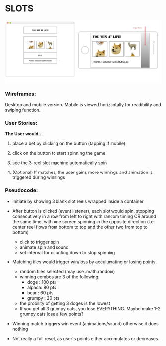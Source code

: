 # SLOTS

![wireframes](img/wireframes.jpg)

### Wireframes:

Desktop and mobile version.
Mobile is viewed horizontally for readibility and swiping function.



### User Stories:

**The User would…** 

1. place a bet by clicking on the button (tapping if mobile)

2. click on the button to start spinning the game

3.  see the 3-reel slot machine automatically spin

4. (Optional) If matches, the user gains more winnings and animation is triggered during winnings



### Pseudocode:

* Initiate by showing 3 blank slot reels wrapped inside a container

* After button is clicked (event listener), each slot would spin, stopping consecutively in a row from left to right with random timing OR around the same time, with one screen spinning in the opposite direction (i.e. center reel flows from bottom to top and the other two from top to bottom)
    * click to trigger spin
    * animate spin and sound
    * set interval for counting down to stop spinning

* Matching tiles would trigger win/loss by acculumating or losing points.
    * random tiles selected (may use .math.random)
    * winning combos are 3 of the following:
        - doge : 100 pts 
        - alpaca: 80 pts
        - bear : 60 pts
        - grumpy : 20 pts
    * the probility of getting 3 doges is the lowest
    * If you get all 3 grumpy cats, you lose EVERYTHING. Maybe make 1-2 grumpy cats lose a few points?

* Winning match triggers win event (animations/sound)
    otherwise it does nothing

* Not really a full reset, as user's points either accumulates or decreases. 

